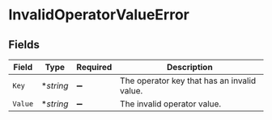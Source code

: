 # InvalidOperatorValueError


## Fields

| Field                                       | Type                                        | Required                                    | Description                                 |
| ------------------------------------------- | ------------------------------------------- | ------------------------------------------- | ------------------------------------------- |
| `Key`                                       | **string*                                   | :heavy_minus_sign:                          | The operator key that has an invalid value. |
| `Value`                                     | **string*                                   | :heavy_minus_sign:                          | The invalid operator value.                 |